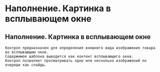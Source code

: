 ﻿---
description: 2.4.7
---
# Наполнение. Картинка в всплывающем окне
## Наполнение. Картинка в всплывающем окне
	Контрол предназначен для определения внешнего вида изображения товара во всплывающем окне. 
	Содержимое шаблона выводится как контент всплывающего окна.
	Контрол позволяет просматривать одно или несколько изображений по очереди как слайды.
	
